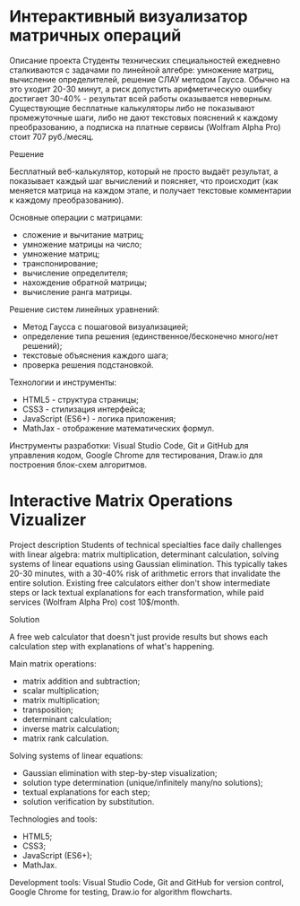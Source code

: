 # Интерактивный визуализатор матричных операций
Описание проекта
Студенты технических специальностей ежедневно сталкиваются с задачами по линейной алгебре: умножение матриц, вычисление определителей, решение СЛАУ методом Гаусса. Обычно на это уходит 20-30 минут, а риск допустить арифметическую ошибку достигает 30-40% - результат всей работы оказывается неверным. Существующие бесплатные калькуляторы либо не показывают промежуточные шаги, либо не дают текстовых пояснений к каждому преобразованию, а подписка на платные сервисы (Wolfram Alpha Pro) стоит 707 руб./месяц.

Решение

Бесплатный веб-калькулятор, который не просто выдаёт результат, а показывает каждый шаг вычислений и поясняет, что происходит (как меняется матрица на каждом этапе, и получает текстовые комментарии к каждому преобразованию).

Основные операции с матрицами:

- сложение и вычитание матриц;
- умножение матрицы на число;
- умножение матриц;
- транспонирование;
- вычисление определителя;
- нахождение обратной матрицы;
- вычисление ранга матрицы.

Решение систем линейных уравнений:

- Метод Гаусса с пошаговой визуализацией;
- определение типа решения (единственное/бесконечно много/нет решений);
- текстовые объяснения каждого шага;
- проверка решения подстановкой.

Технологии и инструменты:

- HTML5 - структура страницы;
- CSS3 - стилизация интерфейса;
- JavaScript (ES6+) - логика приложения;
- MathJax - отображение математических формул.

Инструменты разработки: Visual Studio Code, Git и GitHub для управления кодом, Google Chrome для тестирования, Draw.io для построения блок-схем алгоритмов.


# Interactive Matrix Operations Vizualizer
Project description
Students of technical specialties face daily challenges with linear algebra: matrix multiplication, determinant calculation, solving systems of linear equations using Gaussian elimination. This typically takes 20-30 minutes, with a 30-40% risk of arithmetic errors that invalidate the entire solution. Existing free calculators either don't show intermediate steps or lack textual explanations for each transformation, while paid services (Wolfram Alpha Pro) cost 10$/month.

Solution

A free web calculator that doesn't just provide results but shows each calculation step with explanations of what's happening.
 
Main matrix operations:

- matrix addition and subtraction;
- scalar multiplication;
- matrix multiplication;
- transposition;
- determinant calculation;
- inverse matrix calculation;
- matrix rank calculation.

Solving systems of linear equations:

- Gaussian elimination with step-by-step visualization;
- solution type determination (unique/infinitely many/no solutions);
- textual explanations for each step;
- solution verification by substitution.

Technologies and tools:

- HTML5;
- CSS3;
- JavaScript (ES6+);
- MathJax.

Development tools: Visual Studio Code, Git and GitHub for version control, Google Chrome for testing, Draw.io for algorithm flowcharts.
